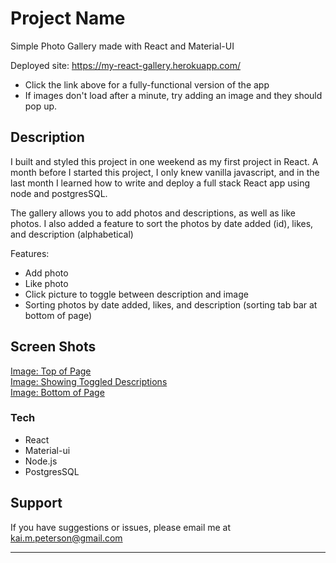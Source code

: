 # Project Name

Simple Photo Gallery made with React and Material-UI

Deployed site: https://my-react-gallery.herokuapp.com/
- Click the link above for a fully-functional version of the app
- If images don't load after a minute, try adding an image and they should pop up. 


## Description

I built and styled this project in one weekend as my first project in React. A month before I started this project, I only knew vanilla javascript, and in the last month I learned how to write and deploy a full stack React app using node and postgresSQL.

The gallery allows you to add photos and descriptions, as well as like photos. I also added a feature to sort the photos by date added (id), likes, and description (alphabetical)

Features:
- Add photo
- Like photo
- Click picture to toggle between description and image
- Sorting photos by date added, likes, and description (sorting tab bar at bottom of page)

## Screen Shots

[Image: Top of Page](https://imgur.com/Xcqt2ie) <br />
[Image: Showing Toggled Descriptions](https://imgur.com/qM3uqiD) <br />
[Image: Bottom of Page](https://imgur.com/AWb367l)

### Tech

- React
- Material-ui
- Node.js
- PostgresSQL

## Support
If you have suggestions or issues, please email me at kai.m.peterson@gmail.com

---
